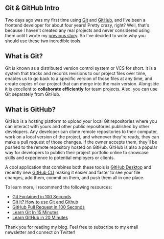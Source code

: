 ## Git & GitHub Intro

Two days ago was my first time using [Git](https://git-scm.com) and  [GitHub](https://github.com), and I've been a frontend developer for about four years! Pretty crazy, right? Well, that's because I haven't created any real projects and never considered using them until I wrote my [previous story](https://jacobsheep.hashnode.dev/build-a-journal-app-w-vanilla-js-cked9ls8o01bfsgs1dga7eabc). So I've decided to write why you should use these two incredible tools.

## What is Git?

Git is known as a distributed version control system or VCS for short. It is a system that tracks and records revisions to our project files over time, enables us to go back to a specific version of those files at any time, and create copies of our project that can merge into the main version. Alongside it is excellent to **collaborate efficiently** for team projects. Also, you can use Git separately from GitHub. 

## What is GitHub?

GitHub is a hosting platform to upload your local Git repositories where you can interact with yours and other public repositories published by other developers. Any developer can clone remote repositories to their computer, work on a local version of the project, and whenever they're ready, they can make a pull request of those changes. If the owner accepts them, they'll be pushed to the remote repository hosted on GitHub. GitHub is also a popular way for developers to publish their project portfolio online to showcase skills and experience to potential employers or clients.

A cool application that combines both these tools is [GitHub Desktop](https://desktop.github.com) and recently new [GitHub CLI](https://cli.github.com/manual/) making it easier and faster to see your file changes, add them, commit on them, and push them all in one place.

To learn more, I recommend the following resources:
- [Git Explained in 100 Seconds](https://www.youtube.com/watch?v=hwP7WQkmECE)
- [Git It? How to use Git and Github](https://www.youtube.com/watch?v=HkdAHXoRtos)
- [GitHub Pull Request in 100 Seconds](https://www.youtube.com/watch?v=8lGpZkjnkt4)
- [Learn Git In 15 Minutes](https://www.youtube.com/watch?v=USjZcfj8yxE&t)
- [Learn GitHub in 20 Minutes](https://www.youtube.com/watch?v=nhNq2kIvi9s&t=1s)

Thank you for reading my blog. Feel free to subscribe to my email newsletter and connect on Twitter!